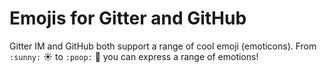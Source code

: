 # Emojis for Gitter and GitHub

Gitter IM and GitHub both support a range of cool emoji (emoticons). From `:sunny:` :sunny: to `:poop:` :poop: you can express a range of emotions!
